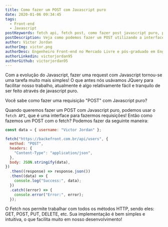 ```yaml
---
title: Como fazer um POST com Javascript puro
date: 2020-01-06 09:34:45
tags:
  - Front-end
  - Javascript
postKeywords: fetch api, fetch post, como fazer post javascript puro, post javascript, request javascript puro, request, fetch, javascript, front-end
postDescription: Veja como podemos fazer um POST utilizando a interface FETCH, de uma maneira simples e intuitiva!
author: Victor Jordan
authorImg: victor.png
authorDesc: Engenheiro Front-end no Mercado Livre e pós-graduado em Engenharia de Software pela PUC-MG e formado em Banco de Dados pela Fatec, apaixonado por usabilidade, performance e UX!
authorLinkedin: victorjordan95
authorGithub: victorjordan95
---
```


Com a evolução do Javascript, fazer uma request com Javascript tornou-se uma tarefa muito mais simples!
O que antes nós usávamos JQuery para facilitar nosso trabalho, atualmente é algo relativamente fácil e tranquilo de ser feito através de javascript puro.

Você sabe como fazer uma requisição "POST" com Javascript puro?

<!-- more -->

Quando queremos fazer um POST com Javascript puro, podemos usar o `fetch API`, que é uma interface para fazermos requisições!
Então como fazemos um POST com o fetch? Podemos fazer da seguinte maneira:

```javascript
const data = { username: "Victor Jordan" };

fetch("https://backefront.com.br/api/users", {
  method: "POST",
  headers: {
    "Content-Type": "application/json",
  },
  body: JSON.stringify(data),
})
  .then((response) => response.json())
  .then((data) => {
    console.log("Success:", data);
  })
  .catch((error) => {
    console.error("Error:", error);
  });
```

O Fetch nos permite trabalhar com todos os métodos HTTP, sendo eles: GET, POST, PUT, DELETE, etc.
Sua implementação é bem simples e intuitiva, o que facilita muito em nosso desenvolvimento!

